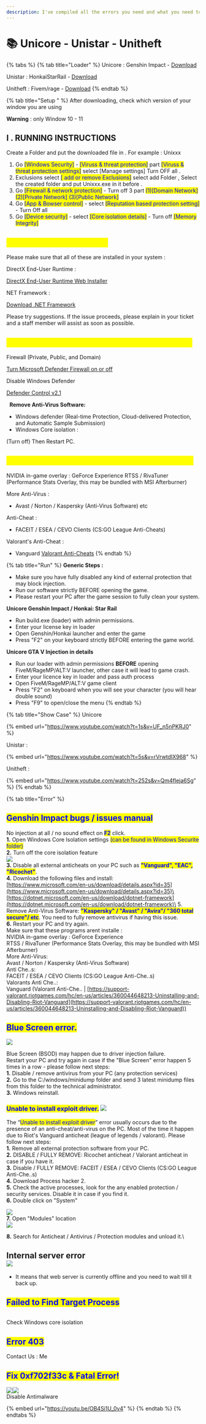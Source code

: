 ```yaml
---
description: I've compiled all the errors you need and what you need to run below
---
```


# 📚 Unicore - Unistar - Unitheft

{% tabs %}
{% tab title="Loader" %}
Unicore : Genshin Impact - [Download](https://discord.com/channels/1104940962804936856/1158038172295508081/1206643809811959880)

Unistar : HonkaiStarRail - [Download](https://cdn.discordapp.com/attachments/1158038172295508081/1206643840102961152/Unistar.zip?ex=662695a5\&is=661420a5\&hm=0b0a4a4ef32390149f07e2b1d5eff0100c4293cb68d25d81655a1969941cde3c&)

Unitheft : Fivem/rage - [Download](https://discord.com/channels/1104940962804936856/1158038172295508081/1206643925859835906)
{% endtab %}

{% tab title="Setup " %}
After downloading, check which version of your window you are using&#x20;

**Warning** : only Window 10 - 11

## **I . RUNNING INSTRUCTIONS**

Create a Folder and put the downloaded file in . For example : Unixxx

1. Go <mark style="color:blue;">\[Windows Security]</mark> - <mark style="color:blue;">\[Viruss & threat protection]</mark> part <mark style="color:blue;">\[Viruss & threat protection settings]</mark> select \[Manage settings] Turn OFF all .
2. Exclusions select <mark style="color:blue;">\[ add or remove Exclusions]</mark> select add Folder , Select the created folder and put Unixxx.exe in it before .
3. Go <mark style="color:blue;">\[Firewall & network protection]</mark> - Turn off 3 part <mark style="color:blue;">(1)\[Domain Network] (2)\[Private Network] (3)\[Public Network]</mark>
4. Go <mark style="color:blue;">\[App & Bowser control]</mark> - select <mark style="color:blue;">\[Reputation based protection setting]</mark> - Turn Off all
5. Go <mark style="color:blue;">\[Device security]</mark> - select <mark style="color:blue;">\[Core isolation details]</mark> - Turn off <mark style="color:blue;">\[Memory Integrity]</mark>

## <mark style="color:yellow;">**Overlay & Injection Issues**</mark>

Please make sure that all of these are installed in your system :

DirectX End-User Runtime :

[DirectX End-User Runtime Web Installer](https://www.microsoft.com/en-us/download/details.aspx?id=35)

NET Framework :

[Download .NET Framework](https://dotnet.microsoft.com/en-us/download/dotnet-framework)

Please try suggestions. If the issue proceeds, please explain in your ticket and a staff member will assist as soon as possible.

## <mark style="color:yellow;">‎</mark><mark style="color:yellow;">**Please make sure that all of these are disabled :**</mark>

Firewall (Private, Public, and Domain)

[Turn Microsoft Defender Firewall on or off](https://support.microsoft.com/en-gb/help/4028544/windows-10-turn-microsoft-defender-firewall-on-or-off)

Disable Windows Defender

[Defender Control v2.1](https://www.sordum.org/9480/defender-control-v2-1/)

‎ ‎ **Remove Anti-Virus Software:**

* Windows defender (Real-time Protection, Cloud-delivered Protection, and Automatic Sample Submission)
* Windows Core isolation :

(Turn off) Then Restart PC.

## <mark style="color:yellow;">**Make sure that these programs aren't installed :**</mark>

NVIDIA in-game overlay : GeForce Experience RTSS / RivaTuner (Performance Stats Overlay, this may be bundled with MSI Afterburner)

More Anti-Virus :

* Avast / Norton / Kaspersky (Anti-Virus Software) etc

Anti-Cheat :

* FACEIT / ESEA / CEVO Clients (CS:GO League Anti-Cheats)

Valorant's Anti-Cheat :

* Vanguard [Valorant Anti-Cheats](https://support-valorant.riotgames.com/hc/en-us/articles/360044648213-Uninstalling-and-Disabling-Riot-Vanguard)
{% endtab %}

{% tab title="Run" %}
**Generic Steps :**

* Make sure you have fully disabled any kind of external protection that may block injection.
* Run our software strictly BEFORE opening the game.
* Please restart your PC after the game session to fully clean your system.

‎**Unicore Genshin Impact / Honkai: Star Rail**

* Run build.exe (loader) with admin permissions.
* Enter your license key in loader
* Open Genshin/Honkai launcher and enter the game
* Press "F2" on your keyboard strictly BEFORE entering the game world.

**Unicore GTA V Injection in details**

* Run our loader with admin permissions **BEFORE** opening FiveM/RageMP/ALT:V launcher, other case it will lead to game crash.
* Enter your licence key in loader and pass auth process
* Open FiveM/RageMP/ALT:V game client
* Press "F2" on keyboard when you will see your character (you will hear double sound)
* Press "F9" to open/close the menu
{% endtab %}

{% tab title="Show Case" %}
Unicore&#x20;

{% embed url="https://www.youtube.com/watch?t=1s&v=UF_n5nPKRJ0" %}

Unistar :&#x20;

{% embed url="https://www.youtube.com/watch?t=5s&v=rVrwtdIX968" %}

Unitheft :&#x20;

{% embed url="https://www.youtube.com/watch?t=252s&v=Qm4fIeja6Sg" %}
{% endtab %}

{% tab title="Error" %}
## <mark style="color:blue;">**Genshin Impact bugs / issues manual**</mark>

No injection at all / no sound effect on <mark style="color:blue;">**F2**</mark> click.\
**1.** Open Windows Core Isolation settings  <mark style="color:blue;">(can be found in Windows Securite folder)</mark>\
**2.** Turn off the core isolation feature\
![](<../.gitbook/assets/image (13) (1).png>)\
**3.** Disable all external anticheats on your PC such as <mark style="color:blue;">**"Vanguard", "EAC", "Ricochet"**</mark>.\
**4.** Download the following files and install:\
[https://www.microsoft.com/en-us/download/details.aspx?id=35](https://www.microsoft.com/en-us/download/details.aspx?id=35)\
[https://dotnet.microsoft.com/en-us/download/dotnet-framework](https://dotnet.microsoft.com/en-us/download/dotnet-framework)\
5\. Remove Anti-Virus Software: <mark style="color:blue;">**"Kaspersky" / "Avast" / "Avira"/ "360 total secure"/ etc**</mark>. You need to fully remove antivirus if having this issue.\
**6.** Restart your PC and try again.\
Make sure that these programs arent installe :\
NVIDIA in-game overlay :  GeForce Experience\
RTSS / RivaTuner (Performance Stats Overlay, this may be bundled with MSI Afterburner)\
More Anti-Virus:\
Avast / Norton / Kaspersky (Anti-Virus Software)\
Anti Che..s:\
FACEIT / ESEA / CEVO Clients (CS:GO League Anti-Che..s)\
Valorants Anti Che..:\
Vanguard (Valorant Anti-Che.. | [https://support-valorant.riotgames.com/hc/en-us/articles/360044648213-Uninstalling-and-Disabling-Riot-Vanguard](https://support-valorant.riotgames.com/hc/en-us/articles/360044648213-Uninstalling-and-Disabling-Riot-Vanguard))

## <mark style="color:blue;">**Blue Screen error.**</mark>

![](<../.gitbook/assets/image (14) (1).png>)

Blue Screen (BSOD) may happen due to driver injection failure.\
Restart your PC and try again in case if the "Blue Screen" error happen 5 times in a row - please follow next steps:\
**1.** Disable / remove antivirus from your PC (any protection services)\
**2.** Go to the C:/windows/minidump folder and send 3 latest minidump files from this folder to the technical administrator.\
**3.** Windows reinstall.

### <mark style="color:blue;">**Unable to install exploit driver.**</mark>  ![](<../.gitbook/assets/image (15) (1).png>)

The “<mark style="color:blue;">Unable to install exploit driver</mark>” error usually occurs due to the presence of an anti-cheat/anti-virus on the PC. Most of the time it happen due to Riot's Vanguard anticheat (league of legends / valorant). Please follow next steps:\
**1.** Remove all external protection software from your PC.\
**2.** DISABLE / FULLY REMOVE: Ricochet anticheat / Valorant anticheat in case if you have it.\
**3.** Disable / FULLY REMOVE: FACEIT / ESEA / CEVO Clients (CS:GO League Anti-Che..s)\
**4.** Download Process hacker 2.\
**5.** Check the active processes, look for the any enabled protection / security services. Disable it in case if you find it.\
**6.** Double click on "System"

![](<../.gitbook/assets/image (16) (1).png>)\
**7.** Open "Modules" location\
![](<../.gitbook/assets/image (17) (1).png>)

**8.** Search for Anticheat / Antivirus / Protection modules and unload it.\


Internal server error\
![](<../.gitbook/assets/image (18) (1).png>)
--------------------------------------------

* It means that web server is currently offline and you need to wait till it back up.

## <mark style="color:blue;">Failed to Find Target Process</mark>&#x20;

<figure><img src="../.gitbook/assets/image (1).png" alt=""><figcaption></figcaption></figure>

Check Windows core isolation

## <mark style="color:blue;">Error 403</mark>

Contact Us : Me

## <mark style="color:blue;">Fix 0xf702f33c & Fatal Error!</mark>

![](<../.gitbook/assets/image (2).png>)![](<../.gitbook/assets/image (1) (1).png>)\
Disable Antimalware&#x20;

{% embed url="https://youtu.be/OB4Si1U_0v4" %}
{% endtab %}
{% endtabs %}




















